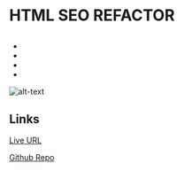 # HTML SEO REFACTOR

##

-
-
-
-
 
![alt-text](assets/images/screenshot.png)

## Links
[Live URL](https://bryson987081.github.io/html-seo-refactor/)

[Github Repo](https://github.com/Bryson987081/html-seo-refactor)

